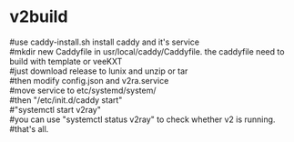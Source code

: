 # v2build
#use caddy-install.sh install caddy and it's service  
#mkdir new Caddyfile in usr/local/caddy/Caddyfile. the caddyfile need to build with template or veeKXT  
#just download release to lunix and unzip or tar   
#then modify config.json and v2ra.service   
#move service to etc/systemd/system/  
#then "/etc/init.d/caddy start"  
#"systemctl start v2ray"  
#you can use "systemctl status v2ray" to check whether v2 is running.  
#that's all.
